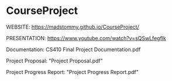 # CourseProject

WEBSITE: https://madstommy.github.io/CourseProject/

PRESENTATION: https://www.youtube.com/watch?v=sQSwLfegflk

Documentation: CS410 Final Project Documentation.pdf

Project Proposal: "Project Proposal.pdf"

Project Progress Report: "Project Progress Report.pdf"

